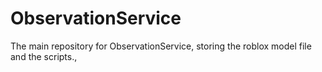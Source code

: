 # ObservationService
The main repository for ObservationService, storing the roblox model file and the scripts.,

